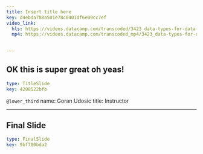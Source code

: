 ```yaml
---
title: Insert title here
key: d4ebda788a501e78c0401df6e09cc7ef
video_link:
  hls: https://videos.datacamp.com/transcoded/3423_data-types-for-data-science/wb1/hls-ch5_3.master.m3u8
  mp4: https://videos.datacamp.com/transcoded_mp4/3423_data-types-for-data-science/wb1/ch5_3.mp4
  

---
```

## OK this is super great oh yeas!

```yaml
type: TitleSlide
key: 4208522bfb
```





`@lower_third`
name: Goran Udosic
title: Instructor




---
## Final Slide

```yaml
type: FinalSlide
key: 9bf700bda2
```








